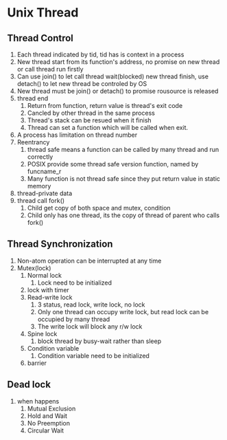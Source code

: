 # Unix Thread

## Thread Control

1. Each thread indicated by tid, tid has is context in a process
2. New thread start from its function's address, no promise on new thread or call thread run firstly
3. Can use join() to let call thread wait(blocked) new thread finish, use detach() to let new thread be controled by OS
4. New thread must be join() or detach() to promise rousource is released
5. thread end
   1. Return from function, return value is thread's exit code
   2. Cancled by other thread in the same process
   3. Thread's stack can be resued when it finish
   4. Thread can set a function which will be called when exit.
6. A process has limitation on thread number
7. Reentrancy
   1. thread safe means a function can be called by many thread and run correctly
   2. POSIX provide some thread safe version function, named by funcname_r
   3. Many function is not thread safe since they put return value in static memory
8. thread-private data
9. thread call fork()
   1. Child get copy of both space and mutex, condition
   2. Child only has one thread, its the copy of thread of parent who calls fork()

## Thread Synchronization

1. Non-atom operation can be interrupted at any time
2. Mutex(lock)
   1. Normal lock
      1. Lock need to be initialized
   2. lock with timer
   3. Read-write lock
      1. 3 status, read lock, write lock, no lock
      2. Only one thread can occupy write lock, but read lock can be occupied by many thread
      3. The write lock will block any r/w lock
   4. Spine lock
      1. block thread by busy-wait rather than sleep
   5. Condition variable
      1. Condition variable need to be initialized
   6. barrier

## Dead lock

1. when happens
   1. Mutual Exclusion
   2. Hold and Wait
   3. No Preemption
   4. Circular Wait

